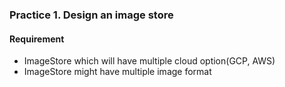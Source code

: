 ### Practice 1. Design an image store
#### Requirement
- ImageStore which will have multiple cloud option(GCP, AWS)
- ImageStore might have multiple image format